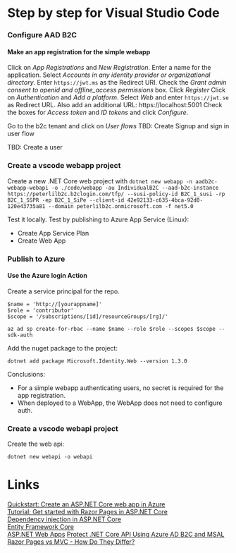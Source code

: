 ﻿# Step by step for Visual Studio Code

### Configure AAD B2C
#### Make an app registration for the simple webapp
Click on *App Registrations* and *New Registration*.
Enter a name for the application. 
Select *Accounts in any identity provider or organizational directory*.
Enter ```https://jwt.ms``` as the Redirect URI.
Check the *Grant admin consent to openid and offline_access permissions* box.
Click *Register*
Click on *Authentication* and *Add a platform*.
Select *Web* and enter ```https://jwt.se``` as Redirect URL.
Also add an additional URL: https://localhost:5001
Check the boxes for *Access token* and *ID tokens* and click *Configure*.

Go to the b2c tenant and click on *User flows*
TBD: Create Signup and sign in user flow

TBD: Create a user

### Create a vscode webapp project
Create a new .NET Core web project with ```dotnet new webapp -n aadb2c-webapp-webapi -o ./code/webapp -au IndividualB2C --aad-b2c-instance https://peterlilb2c.b2clogin.com/tfp/ --susi-policy-id B2C_1_susi -rp B2C_1_SSPR -ep B2C_1_SiPe --client-id 42e92133-c635-4bca-92d0-120e43735a81 --domain peterlilb2c.onmicrosoft.com -f net5.0```


Test it locally.
Test by publishing to Azure App Service (Linux):
- Create App Service Plan
- Create Web App

### Publish to Azure
#### Use the Azure login Action

Create a service principal for the repo.

    $name = 'http://[yourappname]'
    $role = 'contributor'
    $scope = '/subscriptions/[id]/resourceGroups/[rg]/'
    
    az ad sp create-for-rbac --name $name --role $role --scopes $scope --sdk-auth

Add the nuget package to the project:

    dotnet add package Microsoft.Identity.Web --version 1.3.0

Conclusions:
* For a simple webapp authenticating users, no secret is required for the app registration.
* When deployed to a WebApp, the WebApp does not need to configure auth.

### Create a vscode webapi project
Create the web api:
    
    dotnet new webapi -o webapi



# Links
[Quickstart: Create an ASP.NET Core web app in Azure](https://docs.microsoft.com/en-us/azure/app-service/quickstart-dotnetcore?pivots=platform-linux)\
[Tutorial: Get started with Razor Pages in ASP.NET Core](https://docs.microsoft.com/en-us/aspnet/core/tutorials/razor-pages/razor-pages-start?view=aspnetcore-5.0&tabs=visual-studio-code)\
[Dependency injection in ASP.NET Core](https://docs.microsoft.com/en-us/aspnet/core/fundamentals/dependency-injection?view=aspnetcore-5.0)\
[Entity Framework Core](https://docs.microsoft.com/en-us/ef/core/)\
[ASP.NET Web Apps](https://dotnet.microsoft.com/apps/aspnet/web-apps)
[Protect .NET Core API Using Azure AD B2C and MSAL](https://manojchoudhari.wordpress.com/2020/05/13/protect-net-core-api-using-azure-ad-b2c-and-msal/)
[Razor Pages vs MVC - How Do They Differ?](https://exceptionnotfound.net/razor-pages-how-does-it-differ-from-mvc-in-asp-net-core/)

